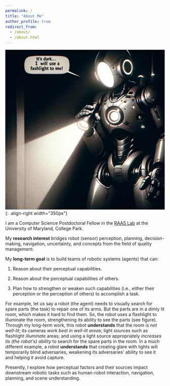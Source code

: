 ```yaml
---
permalink: /
title: "About Me"
author_profile: true
redirect_from: 
  - /about/
  - /about.html
---
```


<!-- ![Illustration of light-based perceptual factors](/images/blinding_sunlight_for_robot.png){: .align-right width="350px"} -->
![Illustration of light-based perceptual factors 2](/images/dark_room_flashlight_robot.png){: .align-right width="350px"}


I am a Computer Science Postdoctoral Fellow in the [RAAS Lab](https://www.raaslab.org) at the University of Maryland, College Park.

My **research interest** bridges robot (sensor) perception, planning, decision-making, navigation, uncertainty, and concepts from the field of quality management.

My **long-term goal** is to build teams of robotic systems (agents) that can:

1. Reason about their perceptual capabilities.

2. Reason about the perceptual capabilities of others.

3. Plan how to strengthen or weaken such capabilities (i.e., either their perception or the perception of others) to accomplish a task.

For example, let us say a robot (the agent) needs to visually search for spare parts (the task) to repair one of its arms. But the parts are in a dimly lit room, which makes it hard to find them. So, the robot uses a flashlight to illuminate the room, strengthening its ability to see the parts (see figure). Through my long-term work, this robot **understands** that the room is *not well-lit*; its cameras *work best in well-lit areas*; light sources such as flashlight *illuminate* areas; and using a light source appropriately *increases its (the robot's) ability* to search for the spare parts in the room. In a much different example, a robot **understands** that creating glare with lights will temporarily blind adversaries, weakening its adversaries' ability to see it and helping it avoid capture.

Presently, I explore how perceptual factors and their sources impact downstream robotic tasks such as human-robot interaction, navigation, planning, and scene understanding.

